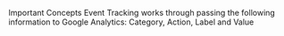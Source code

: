 Important Concepts
Event Tracking works through passing the following information to Google Analytics:
Category, Action, Label and Value

